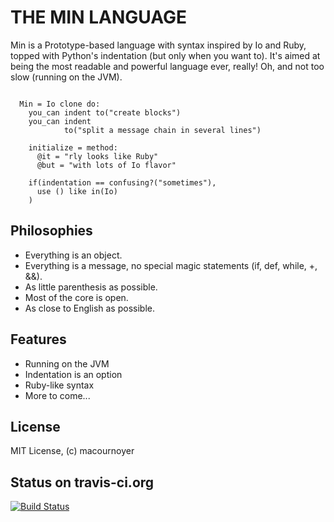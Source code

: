 # THE MIN LANGUAGE

Min is a Prototype-based language with syntax inspired by Io and Ruby, topped
with Python's indentation (but only when you want to). It's aimed at being the
most readable and powerful language ever, really!
Oh, and not too slow (running on the JVM).


```

  Min = Io clone do:
    you_can indent to("create blocks")
    you_can indent
            to("split a message chain in several lines")
    
    initialize = method:
      @it = "rly looks like Ruby"
      @but = "with lots of Io flavor"
      
    if(indentation == confusing?("sometimes"),
      use () like in(Io)
    )
```

## Philosophies
* Everything is an object.
* Everything is a message, no special magic statements (if, def, while, +, &&).
* As little parenthesis as possible.
* Most of the core is open.
* As close to English as possible.

## Features
* Running on the JVM
* Indentation is an option
* Ruby-like syntax
* More to come...

## License
MIT License, (c) macournoyer

## Status on travis-ci.org
[![Build Status](https://travis-ci.org/ker2x/min.svg?branch=master)](https://travis-ci.org/ker2x/min)
